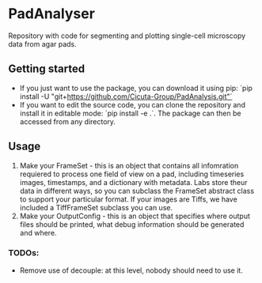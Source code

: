 # PadAnalyser
Repository with code for segmenting and plotting single-cell microscopy data from agar pads. 

## Getting started
- If you just want to use the package, you can download it using pip: ´pip install -U "git+https://github.com/Cicuta-Group/PadAnalysis.git"´
- If you want to edit the source code, you can clone the repository and install it in editable mode: ´pip install -e .´. The package can then be accessed from any directory.

## Usage
1. Make your FrameSet - this is an object that contains all infomration requiered to process one field of view on a pad, including timeseries images, timestamps, and a dictionary with metadata. Labs store theur data in different ways, so you can subclass the FrameSet abstract class to support your particular format. If your images are Tiffs, we have included a TiffFrameSet subclass you can use. 
2. Make your OutputConfig - this is an object that specifies where output files should be printed, what debug information should be generated and where.



### TODOs:
- Remove use of decouple: at this level, nobody should need to use it.